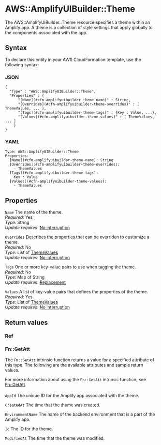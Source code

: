 # AWS::AmplifyUIBuilder::Theme<a name="aws-resource-amplifyuibuilder-theme"></a>

The AWS::AmplifyUIBuilder::Theme resource specifies a theme within an Amplify app\. A theme is a collection of style settings that apply globally to the components associated with the app\.

## Syntax<a name="aws-resource-amplifyuibuilder-theme-syntax"></a>

To declare this entity in your AWS CloudFormation template, use the following syntax:

### JSON<a name="aws-resource-amplifyuibuilder-theme-syntax.json"></a>

```
{
  "Type" : "AWS::AmplifyUIBuilder::Theme",
  "Properties" : {
      "[Name](#cfn-amplifyuibuilder-theme-name)" : String,
      "[Overrides](#cfn-amplifyuibuilder-theme-overrides)" : [ ThemeValues, ... ],
      "[Tags](#cfn-amplifyuibuilder-theme-tags)" : {Key : Value, ...},
      "[Values](#cfn-amplifyuibuilder-theme-values)" : [ ThemeValues, ... ]
    }
}
```

### YAML<a name="aws-resource-amplifyuibuilder-theme-syntax.yaml"></a>

```
Type: AWS::AmplifyUIBuilder::Theme
Properties: 
  [Name](#cfn-amplifyuibuilder-theme-name): String
  [Overrides](#cfn-amplifyuibuilder-theme-overrides): 
    - ThemeValues
  [Tags](#cfn-amplifyuibuilder-theme-tags): 
    Key : Value
  [Values](#cfn-amplifyuibuilder-theme-values): 
    - ThemeValues
```

## Properties<a name="aws-resource-amplifyuibuilder-theme-properties"></a>

`Name`  <a name="cfn-amplifyuibuilder-theme-name"></a>
The name of the theme\.  
*Required*: Yes  
*Type*: String  
*Update requires*: [No interruption](https://docs.aws.amazon.com/AWSCloudFormation/latest/UserGuide/using-cfn-updating-stacks-update-behaviors.html#update-no-interrupt)

`Overrides`  <a name="cfn-amplifyuibuilder-theme-overrides"></a>
Describes the properties that can be overriden to customize a theme\.  
*Required*: No  
*Type*: List of [ThemeValues](aws-properties-amplifyuibuilder-theme-themevalues.md)  
*Update requires*: [No interruption](https://docs.aws.amazon.com/AWSCloudFormation/latest/UserGuide/using-cfn-updating-stacks-update-behaviors.html#update-no-interrupt)

`Tags`  <a name="cfn-amplifyuibuilder-theme-tags"></a>
One or more key\-value pairs to use when tagging the theme\.  
*Required*: No  
*Type*: Map of String  
*Update requires*: [Replacement](https://docs.aws.amazon.com/AWSCloudFormation/latest/UserGuide/using-cfn-updating-stacks-update-behaviors.html#update-replacement)

`Values`  <a name="cfn-amplifyuibuilder-theme-values"></a>
A list of key\-value pairs that defines the properties of the theme\.  
*Required*: Yes  
*Type*: List of [ThemeValues](aws-properties-amplifyuibuilder-theme-themevalues.md)  
*Update requires*: [No interruption](https://docs.aws.amazon.com/AWSCloudFormation/latest/UserGuide/using-cfn-updating-stacks-update-behaviors.html#update-no-interrupt)

## Return values<a name="aws-resource-amplifyuibuilder-theme-return-values"></a>

### Ref<a name="aws-resource-amplifyuibuilder-theme-return-values-ref"></a>

### Fn::GetAtt<a name="aws-resource-amplifyuibuilder-theme-return-values-fn--getatt"></a>

The `Fn::GetAtt` intrinsic function returns a value for a specified attribute of this type\. The following are the available attributes and sample return values\.

For more information about using the `Fn::GetAtt` intrinsic function, see [Fn::GetAtt](https://docs.aws.amazon.com/AWSCloudFormation/latest/UserGuide/intrinsic-function-reference-getatt.html)\.

#### <a name="aws-resource-amplifyuibuilder-theme-return-values-fn--getatt-fn--getatt"></a>

`AppId`  <a name="AppId-fn::getatt"></a>
The unique ID for the Amplify app associated with the theme\.

`CreatedAt`  <a name="CreatedAt-fn::getatt"></a>
The time that the theme was created\.

`EnvironmentName`  <a name="EnvironmentName-fn::getatt"></a>
The name of the backend environment that is a part of the Amplify app\.

`Id`  <a name="Id-fn::getatt"></a>
The ID for the theme\.

`ModifiedAt`  <a name="ModifiedAt-fn::getatt"></a>
The time that the theme was modified\.